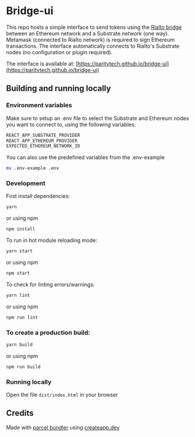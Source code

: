 # Bridge-ui

This repo hosts a simple interface to send tokens using the [Rialto bridge](https://github.com/paritytech/parity-bridges-common) between an Ethereum network and a Substrate network (one way).
Metamask (connected to Rialto network) is required to sign Ethereum transactions. The interface automatically connects to Rialto's Substrate nodes (no configuration or plugin required).

The interface is available at: [https://paritytech.github.io/bridge-ui](https://paritytech.github.io/bridge-ui)

## Building and running locally

### Environment variables

Make sure to setup an .env file to select the Substrate and Ethereum nodes you want to connect to, using the following variables:
```bash
REACT_APP_SUBSTRATE_PROVIDER
REACT_APP_ETHEREUM_PROVIDER
EXPECTED_ETHEREUM_NETWORK_ID
```

You can also use the predefined variables from the .env-example
```bash
mv .env-example .env
```

### Development
First install dependencies:

```sh
yarn
```
or using npm
```sh
npm install
```

To run in hot module reloading mode:

```sh
yarn start
```
or using npm
```sh
npm start
```

To check for linting errors/warnings:

```sh
yarn lint
```
or using npm
```sh
npm run lint
```

### To create a production build:

```sh
yarn build
```
or using npm
```sh
npm run build
```

### Running locally

Open the file `dist/index.html` in your browser

## Credits

Made with [parcel bundler](https://github.com/parcel-bundler/parcel) using [createapp.dev](https://createapp.dev/)
